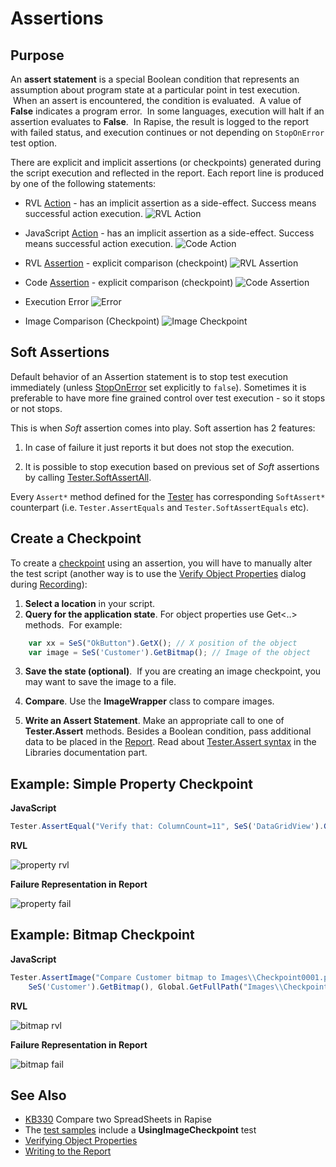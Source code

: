 # Assertions

## Purpose

An **assert statement** is a special Boolean condition that represents an assumption about program state at a particular point in test execution.  When an assert is encountered, the condition is evaluated.  A value of **False** indicates a program error.  In some languages, execution will halt if an assertion evaluates to **False**.  In Rapise, the result is logged to the report with failed status, and execution continues or not depending on `StopOnError` test option.

There are explicit and implicit assertions (or checkpoints) generated during the script execution and reflected in the report. Each report line is produced by one of the following statements:

* RVL [Action](../RVL/Actions.md) - has an implicit assertion as a side-effect. Success means successful action execution.
    ![RVL Action](./img/automated_reporting_rvlaction.png)

* JavaScript [Action](actions.md) - has an implicit assertion as a side-effect. Success means successful action execution.
    ![Code Action](./img/automated_reporting_codeaction.png)

* RVL [Assertion](../RVL/Assertions.md) - explicit comparison (checkpoint)
    ![RVL Assertion](./img/automated_reporting_rvlassert.png)

* Code [Assertion](../Libraries/Tester.md#assert) - explicit comparison (checkpoint)
    ![Code Assertion](./img/automated_reporting_codeassert.png)

* Execution Error
    ![Error](./img/automated_reporting_error.png)

* Image Comparison (Checkpoint)
    ![Image Checkpoint](./img/automated_reporting_imgcheckpoint.png)

## Soft Assertions

Default behavior of an Assertion statement is to stop test execution immediately (unless [StopOnError](settings_dialog.md#execution) set explicitly to `false`). Sometimes it is preferable to have more fine grained control over test execution - so it stops or not stops.

This is when *Soft* assertion comes into play. Soft assertion has 2 features:

1. In case of failure it just reports it but does not stop the execution.

2. It is possible to stop execution based on previous set of *Soft* assertions by calling [Tester.SoftAssertAll](../Libraries/Tester.md#softassertall).

Every `Assert*` method defined for the [Tester](../Libraries/Tester.md) has corresponding `SoftAssert*` counterpart (i.e. `Tester.AssertEquals` and `Tester.SoftAssertEquals` etc).

## Create a Checkpoint

To create a [checkpoint](checkpoints.md) using an assertion, you will have to manually alter the test script (another way is to use the [Verify Object Properties](verify_object_properties.md) dialog during [Recording](recording.md)):

1. **Select a location** in your script.
2. **Query for the application state**. For object properties use Get&lt;..&gt; methods.  For example:

```javascript
    var xx = SeS("OkButton").GetX(); // X position of the object
    var image = SeS('Customer').GetBitmap(); // Image of the object
```

3. **Save the state (optional)**.  If you are creating an image checkpoint, you may want to save the image to a file.  

4. **Compare**. Use the **ImageWrapper** class to compare images.

5. **Write an Assert Statement**. Make an appropriate call to one of **Tester.Assert** methods. Besides a Boolean condition, pass additional data to be placed in the [Report](writing_to_the_report.md). Read about [Tester.Assert syntax](../Libraries/Tester.md#assert) in the Libraries documentation part.

## Example: Simple Property Checkpoint

**JavaScript**

```javascript
Tester.AssertEqual("Verify that: ColumnCount=11", SeS('DataGridView').GetColumnCount(), 11);
```

**RVL**

![property rvl](./img/assertion_property_rvl.png)

**Failure Representation in Report**

![property fail](./img/assertion_property_fail.png)

## Example: Bitmap Checkpoint

**JavaScript**

```javascript
Tester.AssertImage("Compare Customer bitmap to Images\\Checkpoint0001.png",
	SeS('Customer').GetBitmap(), Global.GetFullPath("Images\\Checkpoint0001.png"));
```

**RVL**

![bitmap rvl](./img/assertion_bitmap_rvl.png)

**Failure Representation in Report**

![bitmap fail](./img/assertion_bitmap_fail.png)

## See Also

- [KB330](https://www.inflectra.com/Support/KnowledgeBase/KB330.aspx) Compare two SpreadSheets in Rapise
- The [test samples](sample_tests.md) include a **UsingImageCheckpoint** test
- [Verifying Object Properties](verify_object_properties.md)
- [Writing to the Report](writing_to_the_report.md)
